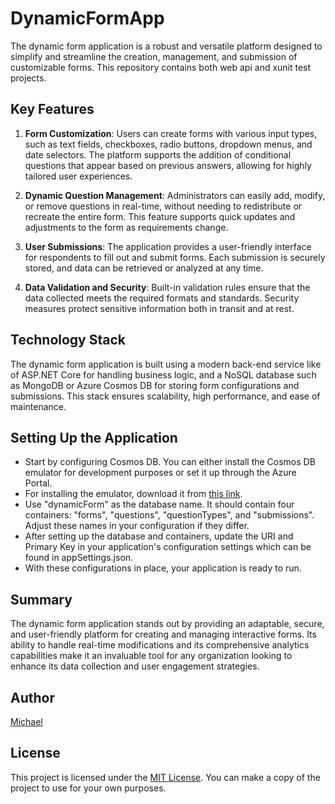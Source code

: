 # DynamicFormApp

The dynamic form application is a robust and versatile platform designed to simplify and streamline the creation, management, and submission of customizable forms. This repository contains both web api and xunit test projects.

## Key Features

1. **Form Customization**: Users can create forms with various input types, such as text fields, checkboxes, radio buttons, dropdown menus, and date selectors. The platform supports the addition of conditional questions that appear based on previous answers, allowing for highly tailored user experiences.

2. **Dynamic Question Management**: Administrators can easily add, modify, or remove questions in real-time, without needing to redistribute or recreate the entire form. This feature supports quick updates and adjustments to the form as requirements change.

3. **User Submissions**: The application provides a user-friendly interface for respondents to fill out and submit forms. Each submission is securely stored, and data can be retrieved or analyzed at any time.

4. **Data Validation and Security**: Built-in validation rules ensure that the data collected meets the required formats and standards. Security measures protect sensitive information both in transit and at rest.

## Technology Stack

The dynamic form application is built using a modern back-end service like of ASP.NET Core for handling business logic, and a NoSQL database such as MongoDB or Azure Cosmos DB for storing form configurations and submissions. This stack ensures scalability, high performance, and ease of maintenance.

## Setting Up the Application

* Start by configuring Cosmos DB. You can either install the Cosmos DB emulator for development purposes or set it up through the Azure Portal. 
* For installing the emulator, download it from [this link](https://aka.ms/cosmosdb-emulator).
* Use "dynamicForm" as the database name. It should contain four containers: "forms", "questions", "questionTypes", and "submissions". Adjust these names in your configuration if they differ.
* After setting up the database and containers, update the URI and Primary Key in your application's configuration settings which can be found in appSettings.json.
* With these configurations in place, your application is ready to run.

## Summary

The dynamic form application stands out by providing an adaptable, secure, and user-friendly platform for creating and managing interactive forms. Its ability to handle real-time modifications and its comprehensive analytics capabilities make it an invaluable tool for any organization looking to enhance its data collection and user engagement strategies.

## Author

[Michael](https://github.com/m-azra3l)

## License

This project is licensed under the [MIT License](LICENSE).
You can make a copy of the project to use for your own purposes.
